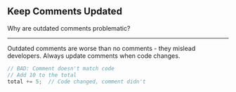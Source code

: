 ## Keep Comments Updated

Why are outdated comments problematic?

---

Outdated comments are worse than no comments - they mislead developers. Always update comments when code changes.

```rust
// BAD: Comment doesn't match code
// Add 10 to the total
total += 5;  // Code changed, comment didn't
```

